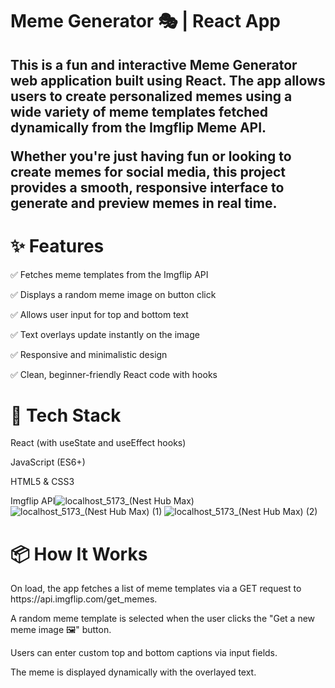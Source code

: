 <h1>Meme Generator 🎭 | React App</h1>
<h2>This is a fun and interactive Meme Generator web application built using React. The app allows users to create personalized memes using a wide variety of meme templates fetched dynamically from the Imgflip Meme API.

Whether you're just having fun or looking to create memes for social media, this project provides a smooth, responsive interface to generate and preview memes in real time.</h2>

<h1>✨ Features</h1>
✅ Fetches meme templates from the Imgflip API

✅ Displays a random meme image on button click

✅ Allows user input for top and bottom text

✅ Text overlays update instantly on the image

✅ Responsive and minimalistic design

✅ Clean, beginner-friendly React code with hooks

<h1>🔧 Tech Stack</h1>
React (with useState and useEffect hooks)

JavaScript (ES6+)

HTML5 & CSS3

Imgflip API![localhost_5173_(Nest Hub Max)](https://github.com/user-attachments/assets/db635df9-2e3d-4539-b7a4-84e8903be5e4)
![localhost_5173_(Nest Hub Max) (1)](https://github.com/user-attachments/assets/0576f279-9eb3-4113-998e-cc51f169ef2d)
![localhost_5173_(Nest Hub Max) (2)](https://github.com/user-attachments/assets/49dc840b-ad4c-44ec-b02d-82c1b6cecf11)


<h1>📦 How It Works</h1>
On load, the app fetches a list of meme templates via a GET request to https://api.imgflip.com/get_memes.

A random meme template is selected when the user clicks the "Get a new meme image 🖼" button.

Users can enter custom top and bottom captions via input fields.

The meme is displayed dynamically with the overlayed text.
